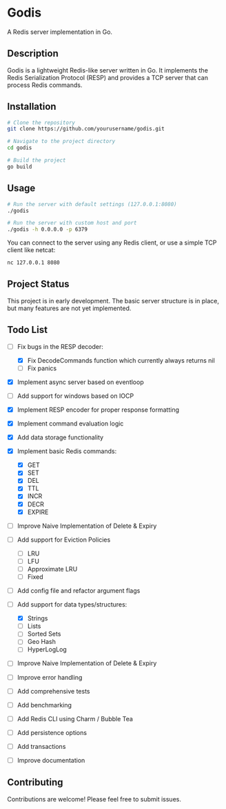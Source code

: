 # Godis

A Redis server implementation in Go.

## Description

Godis is a lightweight Redis-like server written in Go. It implements the Redis Serialization Protocol (RESP) and provides a TCP server that can process Redis commands.

## Installation

```bash
# Clone the repository
git clone https://github.com/yourusername/godis.git

# Navigate to the project directory
cd godis

# Build the project
go build
```

## Usage

```bash
# Run the server with default settings (127.0.0.1:8080)
./godis

# Run the server with custom host and port
./godis -h 0.0.0.0 -p 6379
```

You can connect to the server using any Redis client, or use a simple TCP client like netcat:

```bash
nc 127.0.0.1 8080
```

## Project Status

This project is in early development. The basic server structure is in place, but many features are not yet implemented.

## Todo List

- [ ] Fix bugs in the RESP decoder:
  - [x] Fix DecodeCommands function which currently always returns nil
  - [ ] Fix panics
- [x] Implement async server based on eventloop
- [ ] Add support for windows based on IOCP
- [x] Implement RESP encoder for proper response formatting
- [x] Implement command evaluation logic
- [x] Add data storage functionality
- [x] Implement basic Redis commands:
  - [x] GET
  - [x] SET
  - [x] DEL
  - [x] TTL
  - [x] INCR
  - [x] DECR
  - [x] EXPIRE
- [ ] Improve Naive Implementation of Delete & Expiry
- [ ] Add support for Eviction Policies
    - [ ] LRU
    - [ ] LFU
    - [ ] Approximate LRU
    - [ ] Fixed
- [ ] Add config file and refactor argument flags
- [ ] Add support for data types/structures:
  - [x] Strings
  - [ ] Lists
  - [ ] Sorted Sets
  - [ ] Geo Hash
  - [ ] HyperLogLog
- [ ] Improve Naive Implementation of Delete & Expiry
- [ ] Improve error handling
- [ ] Add comprehensive tests
- [ ] Add benchmarking
- [ ] Add Redis CLI using Charm / Bubble Tea
- [ ] Add persistence options
- [ ] Add transactions
- [ ] Improve documentation


## Contributing

Contributions are welcome! Please feel free to submit issues.